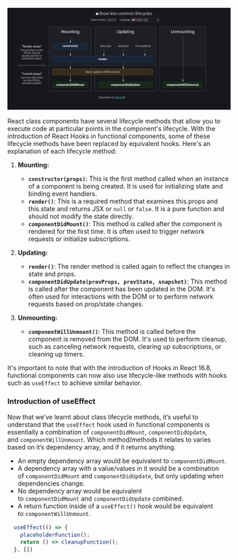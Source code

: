 ![](../../statics/Pasted%20image%2020231226145318.png)

React class components have several lifecycle methods that allow you to execute code at particular points in the component's lifecycle. With the introduction of React Hooks in functional components, some of these lifecycle methods have been replaced by equivalent hooks. Here's an explanation of each lifecycle method:

1. **Mounting:**
   - **`constructor(props)`**: This is the first method called when an instance of a component is being created. It is used for initializing state and binding event handlers.
   - **`render()`**: This is a required method that examines this.props and this.state and returns JSX or `null` or `false`. It is a pure function and should not modify the state directly.
   - **`componentDidMount()`**: This method is called after the component is rendered for the first time. It is often used to trigger network requests or initialize subscriptions.

2. **Updating:**
   - **`render()`**: The render method is called again to reflect the changes in state and props.
   - **`componentDidUpdate(prevProps, prevState, snapshot)`**: This method is called after the component has been updated in the DOM. It's often used for interactions with the DOM or to perform network requests based on prop/state changes.

3. **Unmounting:**
   - **`componentWillUnmount()`**: This method is called before the component is removed from the DOM. It's used to perform cleanup, such as canceling network requests, clearing up subscriptions, or cleaning up timers.

It's important to note that with the introduction of Hooks in React 16.8, functional components can now also use lifecycle-like methods with hooks such as `useEffect` to achieve similar behavior.

### Introduction of useEffect 

Now that we’ve learnt about class lifecycle methods, it’s useful to understand that the `useEffect` hook used in functional components is essentially a combination of `componentDidMount`, `componentDidUpdate`, and `componentWillUnmount`. Which method/methods it relates to varies based on it’s dependency array, and if it returns anything.

- An empty dependency array would be equivalent to `componentDidMount`.
- A dependency array with a value/values in it would be a combination of `componentDidMount` and `componentDidUpdate`, but only updating when dependencies change.
- No dependency array would be equivalent to `componentDidMount` and `componentDidUpdate` combined.
- A return function inside of a `useEffect()` hook would be equivalent to `componentWillUnmount`.

```jsx
  useEffect(() => {
    placeholderFunction();
    return () => cleanupFunction();
  }, [])
```

